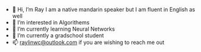 - 👋 Hi, I’m Ray
  I am a native mandarin speaker but I am fluent in English as well
- 👀 I’m interested in Algorithems
- 🌱 I’m currently learning Neural Networks
- 💞️ I’m currently a gradschool student
- 📫 raylinwc@outlook.com if you are wishing to reach me out

<!---
BombaDuck/BombaDuck is a ✨ special ✨ repository because its `README.md` (this file) appears on your GitHub profile.
You can click the Preview link to take a look at your changes.
--->
